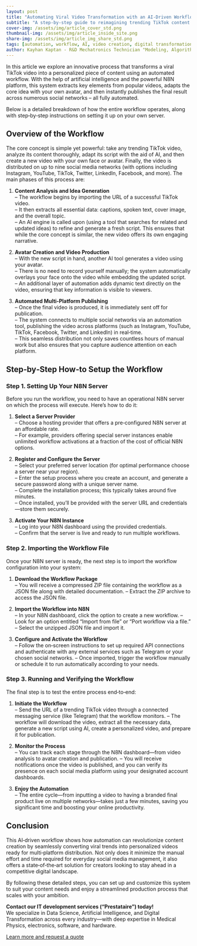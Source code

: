 ```yaml
---
layout: post
title: "Automating Viral Video Transformation with an AI-Driven Workflow"
subtitle: "A step‑by‑step guide to reimagining trending TikTok content into personalized videos and auto‑publishing them on multiple platforms"
cover-img: /assets/img/article_cover_std.png  
thumbnail-img: /assets/img/article_inside_site.png  
share-img: /assets/img/article_img_share_std.png  
tags: [automation, workflow, AI, video creation, digital transformation]  
author: Kayhan Kaptan - R&D Mechatronics Technician "Modeling, Algorithms, Validation" TEAM - Expert in Medical Physics Quality Control
---
```


In this article we explore an innovative process that transforms a viral TikTok video into a personalized piece of content using an automated workflow. With the help of artificial intelligence and the powerful N8N platform, this system extracts key elements from popular videos, adapts the core idea with your own avatar, and then instantly publishes the final result across numerous social networks – all fully automated.

Below is a detailed breakdown of how the entire workflow operates, along with step‑by‑step instructions on setting it up on your own server.

## Overview of the Workflow

The core concept is simple yet powerful: take any trending TikTok video, analyze its content thoroughly, adapt its script with the aid of AI, and then create a new video with your own face or avatar. Finally, the video is distributed on up to nine social media networks (with options including Instagram, YouTube, TikTok, Twitter, LinkedIn, Facebook, and more). The main phases of this process are:

1. **Content Analysis and Idea Generation**  
   – The workflow begins by importing the URL of a successful TikTok video.  
   – It then extracts all essential data: captions, spoken text, cover image, and the overall topic.  
   – An AI engine is called upon (using a tool that searches for related and updated ideas) to refine and generate a fresh script. This ensures that while the core concept is similar, the new video offers its own engaging narrative.

2. **Avatar Creation and Video Production**  
   – With the new script in hand, another AI tool generates a video using your avatar.  
   – There is no need to record yourself manually; the system automatically overlays your face onto the video while embedding the updated script.  
   – An additional layer of automation adds dynamic text directly on the video, ensuring that key information is visible to viewers.

3. **Automated Multi‑Platform Publishing**  
   – Once the final video is produced, it is immediately sent off for publication.  
   – The system connects to multiple social networks via an automation tool, publishing the video across platforms (such as Instagram, YouTube, TikTok, Facebook, Twitter, and LinkedIn) in real‑time.  
   – This seamless distribution not only saves countless hours of manual work but also ensures that you capture audience attention on each platform.

## Step‑by‑Step How‑to Setup the Workflow

### Step 1. Setting Up Your N8N Server

Before you run the workflow, you need to have an operational N8N server on which the process will execute. Here’s how to do it:

1. **Select a Server Provider**  
   – Choose a hosting provider that offers a pre‑configured N8N server at an affordable rate.  
   – For example, providers offering special server instances enable unlimited workflow activations at a fraction of the cost of official N8N options.

2. **Register and Configure the Server**  
   – Select your preferred server location (for optimal performance choose a server near your region).  
   – Enter the setup process where you create an account, and generate a secure password along with a unique server name.  
   – Complete the installation process; this typically takes around five minutes.  
   – Once installed, you’ll be provided with the server URL and credentials—store them securely.

3. **Activate Your N8N Instance**  
   – Log into your N8N dashboard using the provided credentials.  
   – Confirm that the server is live and ready to run multiple workflows.

### Step 2. Importing the Workflow File

Once your N8N server is ready, the next step is to import the workflow configuration into your system:

1. **Download the Workflow Package**  
   – You will receive a compressed ZIP file containing the workflow as a JSON file along with detailed documentation.
   – Extract the ZIP archive to access the JSON file.

2. **Import the Workflow into N8N**  
   – In your N8N dashboard, click the option to create a new workflow.
   – Look for an option entitled “Import from file” or “Port workflow via a file.”
   – Select the unzipped JSON file and import it.

3. **Configure and Activate the Workflow**  
   – Follow the on‑screen instructions to set up required API connections and authenticate with any external services such as Telegram or your chosen social networks.
   – Once imported, trigger the workflow manually or schedule it to run automatically according to your needs.

### Step 3. Running and Verifying the Workflow

The final step is to test the entire process end‑to‑end:

1. **Initiate the Workflow**  
   – Send the URL of a trending TikTok video through a connected messaging service (like Telegram) that the workflow monitors.
   – The workflow will download the video, extract all the necessary data, generate a new script using AI, create a personalized video, and prepare it for publication.

2. **Monitor the Process**  
   – You can track each stage through the N8N dashboard—from video analysis to avatar creation and publication.
   – You will receive notifications once the video is published, and you can verify its presence on each social media platform using your designated account dashboards.

3. **Enjoy the Automation**  
   – The entire cycle—from inputting a video to having a branded final product live on multiple networks—takes just a few minutes, saving you significant time and boosting your online productivity.

## Conclusion

This AI‑driven workflow shows how automation can revolutionize content creation by seamlessly converting viral trends into personalized videos ready for multi‑platform distribution. Not only does it minimize the manual effort and time required for everyday social media management, it also offers a state‑of‑the‑art solution for creators looking to stay ahead in a competitive digital landscape.

By following these detailed steps, you can set up and customize this system to suit your content needs and enjoy a streamlined production process that scales with your ambition.

**Contact our IT development services (“Prestataire”) today!**  
We specialize in Data Science, Artificial Intelligence, and Digital Transformation across every industry—with deep expertise in Medical Physics, electronics, software, and hardware.  

[Learn more and request a quote](https://kaptandatasolutions.github.io/pricing/)  